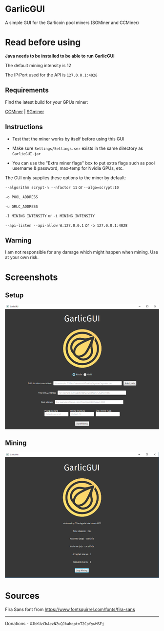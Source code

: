 # GarlicGUI

A simple GUI for the Garlicoin pool miners (SGMiner and CCMiner)

# Read before using

**Java needs to be installed to be able to run GarlicGUI**

The default mining intensity is 12

The IP:Port used for the API is `127.0.0.1:4028`

## Requirements

Find the latest build for your GPUs miner:

[CCMiner](https://github.com/tpruvot/ccminer/releases) | [SGminer](https://github.com/nicehash/sgminer-gm/releases)

## Instructions

 - Test that the miner works by itself before using this GUI

 - Make sure `Settings/Settings.ser` exists in the same directory as `GarlicGUI.jar`

 - You can use the "Extra miner flags" box to put extra flags such as pool username & password, max-temp for Nvidia GPUs, etc.

The GUI only supplies these options to the miner by default:

`--algorithm scrypt-n --nfactor 11` or `--algo=scrypt:10`

`-o POOL_ADDRESS`

`-u GRLC_ADDRESS`

`-I MINING_INTENSITY` or `-i MINING_INTENSITY`

`--api-listen --api-allow W:127.0.0.1` or `-b 127.0.0.1:4028`

## Warning

I am not responsible for any damage which might happen when mining. Use at your own risk.

# Screenshots

## Setup

![screenshot](screenshot.png)

## Mining

![screenshot2](screenshot2.png)

# Sources

Fira Sans font from https://www.fontsquirrel.com/fonts/fira-sans

---

Donations - `GJbKUzCbAezNZuQJkahqptvT2CpYywMSFj`
